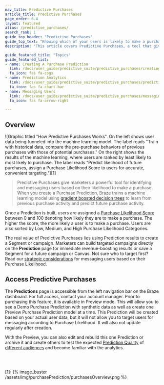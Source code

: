 ```yaml
---
nav_title: Predictive Purchases
article_title: Predictive Purchases
page_order: 6.4
layout: featured
alias: /predictive_purchases/
search_rank: 1
guide_top_header: "Predictive Purchases"
guide_top_text: "Knowing which of your users is likely to make a purchase is a crucial insight for growing businesses. Without it, how do you decide which campaigns to build? Who should receive discounts and promotions? Where to spend a limited budget? Braze helps answer these questions with Predictive Purchases, a machine learning model that makes it easy for marketing teams to understand future purchasing behavior and focus their resources on revenue-maximizing campaigns."
description: "This article covers Predictive Purchases, a tool that gives marketers the ability to identify and message users based on their likelihood to make a purchase. "

guide_featured_title: "Topics"
guide_featured_list:
- name: Creating A Purchase Prediction
  link: /docs/user_guide/predictive_suite/predictive_purchases/creating_a_purchase_prediction/
  fa_icon: fas fa-cogs
- name: Prediction Analytics
  link: /docs/user_guide/predictive_suite/predictive_purchases/prediction_analytics/
  fa_icon: fas fa-chart-bar
- name: Messaging Users
  link: /docs/user_guide/predictive_suite/predictive_purchases/messaging_users/
  fa_icon: fas fa-arrow-right

---
```


## Overview

![Graphic titled "How Predictive Purchases Works". On the left shows user data being funneled into the machine learning model. The label reads "Train with historical data, compare the pre-purchase behaviors of previous purchases with those of potential purchases." On the right shows the results of the machine learning, where users are ranked by least likely to most likely to purchase. The label reads "Predict likelihood of future purchases, assign a Purchase Likelihood Score to users for accurate, convenient targeting."][1]

> Predictive Purchases give marketers a powerful tool for identifying and messaging users based on their likelihood to make a purchase. When you create a Purchase Prediction, Braze trains a machine learning model using [gradient boosted decision trees](https://en.wikipedia.org/wiki/Gradient_boosting) to learn from previous purchase activity and predict future purchase activity. 

Once a Prediction is built, users are assigned a [Purchase Likelihood Score]({{site.baseurl}}/user_guide/predictive_suite/predictive_purchases/prediction_analytics/#purchase_score) between 0 and 100 denoting how likely they are to make a purchase. The higher the score, the more likely a user is to make a purchase. Users are also sorted by Low, Medium, and High Purchase Likelihood Categories. 

The real value of Predictive Purchases lies using Prediction results to create a Segment or campaign. Marketers can build targeted campaigns directly on the **Prediction** page for immediate revenue-boosting results or save a Segment for a future campaign or Canvas. Not sure who to target first? Read our [strategic considerations]({{site.baseurl}}/user_guide/predictive_suite/predictive_purchases/messaging_users/#strategy) for messaging users based on their Purchase Likelihood.

## Access Predictive Purchases

The **Predictions** page is accessible from the left navigation bar on the Braze dashboard. For full access, contact your account manager. Prior to purchasing this feature, it is available in Preview mode. This will allow you to see a Demo Purchase Prediction with synthetic data as well as create one Preview Purchase Prediction model at a time. This Prediction will be created based on your actual user data, but it will not allow you to target users for messaging according to Purchase Likelihood. It will also not update regularly after creation.

With the Preview, you can also edit and rebuild this one Prediction or archive it and create others to test the expected [Prediction Quality]({{site.baseurl}}/user_guide/predictive_suite/predictive_purchases/prediction_analytics/#prediction_quality) of [different audiences]({{site.baseurl}}/user_guide/predictive_suite/predictive_purchases/creating_a_purchase_prediction/#audience) and become familiar with the analytics.

<br><br>

[1]: {% image_buster /assets/img/purchasePrediction/purchasesOverview.png %}

